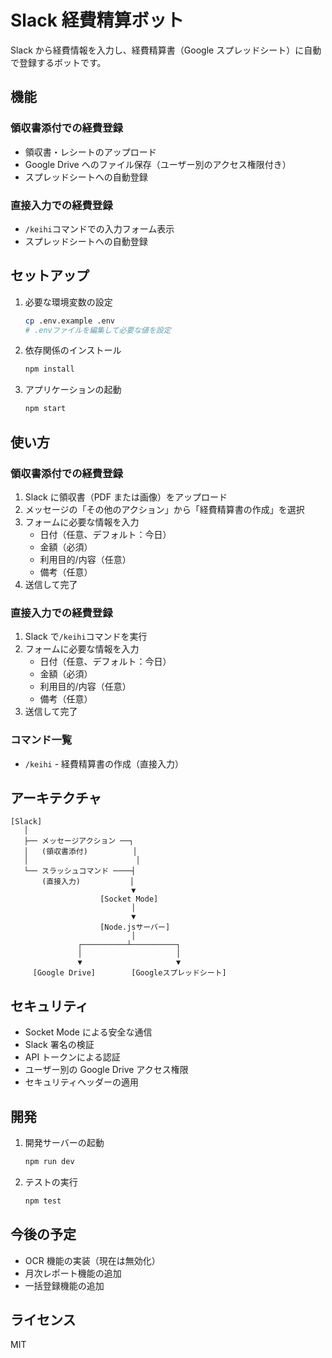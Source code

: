 # Slack 経費精算ボット

Slack から経費情報を入力し、経費精算書（Google スプレッドシート）に自動で登録するボットです。

## 機能

### 領収書添付での経費登録

- 領収書・レシートのアップロード
- Google Drive へのファイル保存（ユーザー別のアクセス権限付き）
- スプレッドシートへの自動登録

### 直接入力での経費登録

- `/keihi`コマンドでの入力フォーム表示
- スプレッドシートへの自動登録

## セットアップ

1. 必要な環境変数の設定

   ```bash
   cp .env.example .env
   # .envファイルを編集して必要な値を設定
   ```

2. 依存関係のインストール

   ```bash
   npm install
   ```

3. アプリケーションの起動
   ```bash
   npm start
   ```

## 使い方

### 領収書添付での経費登録

1. Slack に領収書（PDF または画像）をアップロード
2. メッセージの「その他のアクション」から「経費精算書の作成」を選択
3. フォームに必要な情報を入力
   - 日付（任意、デフォルト：今日）
   - 金額（必須）
   - 利用目的/内容（任意）
   - 備考（任意）
4. 送信して完了

### 直接入力での経費登録

1. Slack で`/keihi`コマンドを実行
2. フォームに必要な情報を入力
   - 日付（任意、デフォルト：今日）
   - 金額（必須）
   - 利用目的/内容（任意）
   - 備考（任意）
3. 送信して完了

### コマンド一覧

- `/keihi` - 経費精算書の作成（直接入力）

## アーキテクチャ

```
[Slack]
   │
   ├── メッセージアクション ──┐
   │   (領収書添付)          │
   │                        │
   └── スラッシュコマンド ────┤
       (直接入力)           │
                           ▼
                    [Socket Mode]
                           │
                           ▼
                    [Node.jsサーバー]
                           │
               ┌──────────┴──────────┐
               │                     │
               ▼                     ▼
     [Google Drive]        [Googleスプレッドシート]
```

## セキュリティ

- Socket Mode による安全な通信
- Slack 署名の検証
- API トークンによる認証
- ユーザー別の Google Drive アクセス権限
- セキュリティヘッダーの適用

## 開発

1. 開発サーバーの起動

   ```bash
   npm run dev
   ```

2. テストの実行
   ```bash
   npm test
   ```

## 今後の予定

- OCR 機能の実装（現在は無効化）
- 月次レポート機能の追加
- 一括登録機能の追加

## ライセンス

MIT
